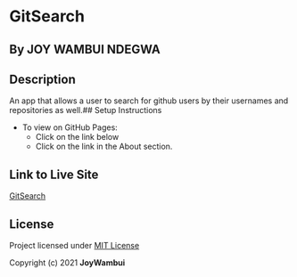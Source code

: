 # GitSearch
## By JOY WAMBUI NDEGWA
## Description
 An app that allows a user to search for github users by their usernames and repositories as well.## Setup Instructions
 + To view on GitHub Pages:
   * Click on the link below
   * Click on the link in the About section.
## Link to Live Site
 [ GitSearch](https://joywambui.github.io/gitSearch/)
## License
 Project licensed under [MIT License](https://github.com/JoyWambui/gitSearch/blob/master/LICENSE)

 Copyright (c) 2021 **JoyWambui**
